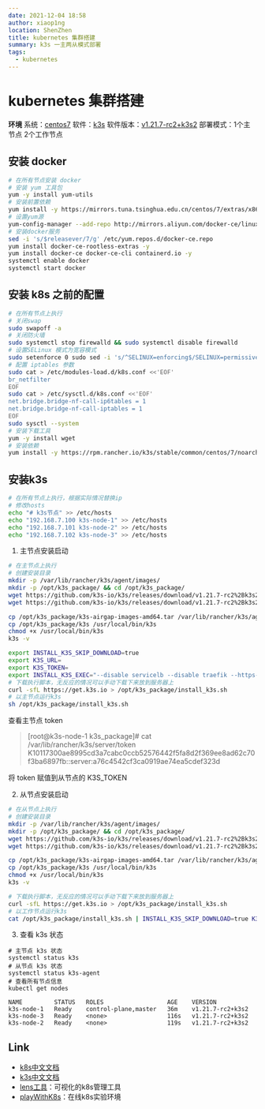 ```yaml
---
date: 2021-12-04 18:58
author: xiaop1ng
location: ShenZhen
title: kubernetes 集群搭建
summary: k3s 一主两从模式部署
tags:
  - kubernetes
---
```


# kubernetes 集群搭建

**环境**
系统：[centos7](http://isoredirect.centos.org/centos/7/isos/x86_64/)
软件：[k3s](https://k3s.io/) 
软件版本：[v1.21.7-rc2+k3s2](https://github.com/k3s-io/k3s/releases/tag/v1.21.7-rc2%2Bk3s2)
部署模式：1个主节点 2个工作节点

## 安装 docker

```sh
# 在所有节点安装 docker
# 安装 yum 工具包
yum -y install yum-utils
# 安装前置依赖
yum install -y https://mirrors.tuna.tsinghua.edu.cn/centos/7/extras/x86_64/Packages/slirp4netns-0.4.3-4.el7_8.x86_64.rpm yum install -y https://mirrors.tuna.tsinghua.edu.cn/centos/7/extras/x86_64/Packages/fuse-overlayfs-0.7.2-6.el7_8.x86_64.rpm
# 设置yum源
yum-config-manager --add-repo http://mirrors.aliyun.com/docker-ce/linux/centos/docker-ce.repo
# 安装docker服务
sed -i 's/$releasever/7/g' /etc/yum.repos.d/docker-ce.repo 
yum install docker-ce-rootless-extras -y 
yum install docker-ce docker-ce-cli containerd.io -y
systemctl enable docker
systemctl start docker
```

## 安装 k8s 之前的配置

```sh
# 在所有节点上执行
# 关闭swap
sudo swapoff -a
# 关闭防火墙
sudo systemctl stop firewalld && sudo systemctl disable firewalld
# 设置SELinux 模式为宽容模式
sudo setenforce 0 sudo sed -i 's/^SELINUX=enforcing$/SELINUX=permissive/' /etc/selinux/config
# 配置 iptables 参数
sudo cat > /etc/modules-load.d/k8s.conf <<'EOF'
br_netfilter
EOF
sudo cat > /etc/sysctl.d/k8s.conf <<'EOF'
net.bridge.bridge-nf-call-ip6tables = 1
net.bridge.bridge-nf-call-iptables = 1
EOF
sudo sysctl --system
# 安装下载工具
yum -y install wget
# 安装依赖
yum install -y https://rpm.rancher.io/k3s/stable/common/centos/7/noarch/k3s-selinux-0.4-1.el7.noarch.rpm
```

## 安装k3s

```sh
# 在所有节点上执行，根据实际情况替换ip
# 修改hosts
echo "# k3s节点" >> /etc/hosts
echo "192.168.7.100 k3s-node-1" >> /etc/hosts
echo "192.168.7.101 k3s-node-2" >> /etc/hosts
echo "192.168.7.102 k3s-node-3" >> /etc/hosts
```

1. 主节点安装启动

```sh
# 在主节点上执行
# 创建安装目录
mkdir -p /var/lib/rancher/k3s/agent/images/
mkdir -p /opt/k3s_package/ && cd /opt/k3s_package/
wget https://github.com/k3s-io/k3s/releases/download/v1.21.7-rc2%2Bk3s2/k3s-airgap-images-amd64.tar
wget https://github.com/k3s-io/k3s/releases/download/v1.21.7-rc2%2Bk3s2/k3s

cp /opt/k3s_package/k3s-airgap-images-amd64.tar /var/lib/rancher/k3s/agent/images/ 
cp /opt/k3s_package/k3s /usr/local/bin/k3s
chmod +x /usr/local/bin/k3s
k3s -v

export INSTALL_K3S_SKIP_DOWNLOAD=true 
export K3S_URL= 
export K3S_TOKEN= 
export INSTALL_K3S_EXEC="--disable servicelb --disable traefik --https-listen-port 10443 --docker"
# 下载执行脚本，无反应的情况可以手动下载下来放到服务器上
curl -sfL https://get.k3s.io > /opt/k3s_package/install_k3s.sh
# 以主节点运行k3s
sh /opt/k3s_package/install_k3s.sh
```

查看主节点 token
> [root@k3s-node-1 k3s_package]# cat /var/lib/rancher/k3s/server/token
K10117300ae8995cd3a7cabc0ccb52576442f5fa8d2f369ee8ad62c70f3ba6897fb::server:a76c4542cf3ca0919ae74ea5cdef323d

将 token 赋值到从节点的 K3S_TOKEN

2. 从节点安装启动
```sh
# 在从节点上执行
# 创建安装目录
mkdir -p /var/lib/rancher/k3s/agent/images/
mkdir -p /opt/k3s_package/ && cd /opt/k3s_package/
wget https://github.com/k3s-io/k3s/releases/download/v1.21.7-rc2%2Bk3s2/k3s-airgap-images-amd64.tar
wget https://github.com/k3s-io/k3s/releases/download/v1.21.7-rc2%2Bk3s2/k3s

cp /opt/k3s_package/k3s-airgap-images-amd64.tar /var/lib/rancher/k3s/agent/images/ 
cp /opt/k3s_package/k3s /usr/local/bin/k3s
chmod +x /usr/local/bin/k3s
k3s -v

# 下载执行脚本，无反应的情况可以手动下载下来放到服务器上
curl -sfL https://get.k3s.io > /opt/k3s_package/install_k3s.sh
# 以工作节点运行k3s
cat /opt/k3s_package/install_k3s.sh | INSTALL_K3S_SKIP_DOWNLOAD=true K3S_URL=https://k3s-node-1:10443 K3S_TOKEN=K10117300ae8995cd3a7cabc0ccb52576442f5fa8d2f369ee8ad62c70f3ba6897fb::server:a76c4542cf3ca0919ae74ea5cdef323d sh -
```

3. 查看 k3s 状态
```
# 主节点 k3s 状态
systemctl status k3s
# 从节点 k3s 状态
systemctl status k3s-agent
# 查看所有节点信息
kubectl get nodes

NAME         STATUS   ROLES                  AGE    VERSION
k3s-node-1   Ready    control-plane,master   36m    v1.21.7-rc2+k3s2
k3s-node-3   Ready    <none>                 116s   v1.21.7-rc2+k3s2
k3s-node-2   Ready    <none>                 119s   v1.21.7-rc2+k3s2
```

## Link

- [k8s中文文档](https://kubernetes.io/zh-cn/docs/home/)
- [k3s中文文档](https://docs.rancher.cn/docs/k3s/_index)
- [lens工具](https://k8slens.dev/)：可视化的k8s管理工具
- [playWithK8s](https://labs.play-with-k8s.com/)：在线k8s实验环境
